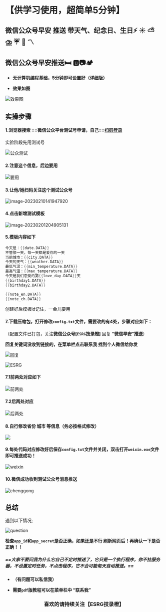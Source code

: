 # 【供学习使用，超简单5分钟】

## 微信公众号早安   推送 带天气、纪念日、生日:zap:   :sunny:  :partly_sunny:  :cloud_with_lightning_and_rain:  :umbrella:    :birthday:     :part_alternation_mark:





## 微信公众号早安推送:bed: :b::camera::camping:

* **无计算机编程基础，5分钟即可设置好（详细版）**

* **效果如图**

![效果图](https://raw.githubusercontent.com/aqyi/picture-file/main/202302101411685.png)

## 实操步骤



#### 1.浏览器搜索 ==微信公众平台测试号申请，自己==[扫码登录](https://mp.weixin.qq.com/debug/cgi-bin/sandbox?t=sandbox/login)

实验阶段先用测试号

![公众测试](https://raw.githubusercontent.com/aqyi/picture-file/main/202302101412491.png)

#### 2.注意这个信息，后边要用

![要用](https://raw.githubusercontent.com/aqyi/picture-file/main/202302101418177.png)



#### 3.让他/她扫码关注这个测试公众号

![image-20230210141947920](https://raw.githubusercontent.com/aqyi/picture-file/main/202302101419455.png)

#### 4.点击新增测试模板

![image-20230201204905131](https://raw.githubusercontent.com/aqyi/picture-file/main/202302101420008.png)

#### 5.模板内容如下

```c
今天是：{{date.DATA}} 
不管那一天，每一天都是爱你的一天
当前城市：{{city.DATA}} 
今天的天气：{{weather.DATA}} 
最低气温：{{min_temperature.DATA}} 
最高气温：{{max_temperature.DATA}} 
今天是我们恋爱的第{{love_day.DATA}}天 
{{birthday1.DATA}}
{{birthday2.DATA}} 

{{note_en.DATA}} 
{{note_ch.DATA}} 

```

创建好后模板id记住，一会儿要用



#### 7.下载压缩包，打开修改`config.txt`文件，需要改的有4处，步骤对应如下：

（配置文件已打包，关注**微信公众号[`ESRG`技录橙]** 回复 **“微信早安”推送**）

**回复关键词没收到链接的，在菜单栏点击联系我 找到个人微信给你发**

![回复](https://raw.githubusercontent.com/aqyi/picture-file/main/202302101417696.png)

![ESRG](https://raw.githubusercontent.com/aqyi/picture-file/main/202302101420161.png)

#### 7.1前两处对应如下

![前两处](https://raw.githubusercontent.com/aqyi/picture-file/main/202302101416050.png)



#### 7.2后两处对应

![后两处](https://raw.githubusercontent.com/aqyi/picture-file/main/202302101415048.png)



#### 8.自行修改省份 城市 等信息（务必按格式修改）

![](D:\自媒体\11_28选品\早安\image-20230201220455395.png)



#### 9.每处代码对应修改好后保存`config.txt`文件并关闭，双击打开`weixin.exe`文件即可推送成功！

![weixin](https://raw.githubusercontent.com/aqyi/picture-file/main/202302101421653.png)



#### 10.微信成功收到测试公众号消息推送

![chenggong](https://raw.githubusercontent.com/aqyi/picture-file/main/202302101421226.png)



## 总结

遇到以下情况;

![question](https://raw.githubusercontent.com/aqyi/picture-file/main/202302101422117.png)

**检查`app_id`和`app_secret`是否正确，如果还是不行 刷新网页后！再确认一下是否正确！！**



##### ==大家不要问我为什么它自己不定时推送了，它只是一个执行程序，你不挂服务器，不设置定时任务，不点击程序，它不会可能每天自动推送。==

* **（有问题可以私信我）**

* **需要`pdf`版教程可以在菜单栏中 “联系我”**

<h3 align="center">喜欢的请持续关注【ESRG技录橙】</h3>

